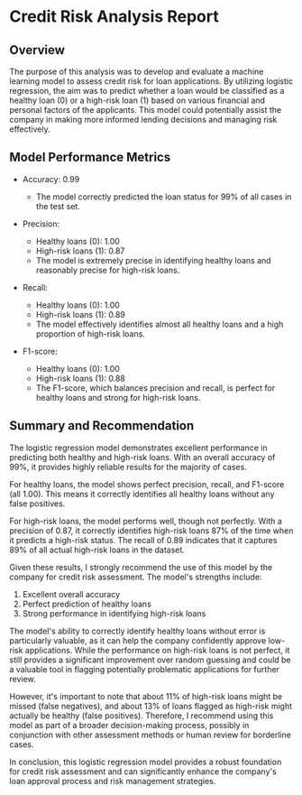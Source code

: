 # Credit Risk Analysis Report

## Overview

The purpose of this analysis was to develop and evaluate a machine learning model to assess credit risk for loan applications. By utilizing logistic regression, the aim was to predict whether a loan would be classified as a healthy loan (0) or a high-risk loan (1) based on various financial and personal factors of the applicants. This model could potentially assist the company in making more informed lending decisions and managing risk effectively.

## Model Performance Metrics

* Accuracy: 0.99
  - The model correctly predicted the loan status for 99% of all cases in the test set.

* Precision:
  - Healthy loans (0): 1.00
  - High-risk loans (1): 0.87
  - The model is extremely precise in identifying healthy loans and reasonably precise for high-risk loans.

* Recall:
  - Healthy loans (0): 1.00
  - High-risk loans (1): 0.89
  - The model effectively identifies almost all healthy loans and a high proportion of high-risk loans.

* F1-score:
  - Healthy loans (0): 1.00
  - High-risk loans (1): 0.88
  - The F1-score, which balances precision and recall, is perfect for healthy loans and strong for high-risk loans.

## Summary and Recommendation

The logistic regression model demonstrates excellent performance in predicting both healthy and high-risk loans. With an overall accuracy of 99%, it provides highly reliable results for the majority of cases.

For healthy loans, the model shows perfect precision, recall, and F1-score (all 1.00). This means it correctly identifies all healthy loans without any false positives.

For high-risk loans, the model performs well, though not perfectly. With a precision of 0.87, it correctly identifies high-risk loans 87% of the time when it predicts a high-risk status. The recall of 0.89 indicates that it captures 89% of all actual high-risk loans in the dataset.

Given these results, I strongly recommend the use of this model by the company for credit risk assessment. The model's strengths include:

1. Excellent overall accuracy
2. Perfect prediction of healthy loans
3. Strong performance in identifying high-risk loans

The model's ability to correctly identify healthy loans without error is particularly valuable, as it can help the company confidently approve low-risk applications. While the performance on high-risk loans is not perfect, it still provides a significant improvement over random guessing and could be a valuable tool in flagging potentially problematic applications for further review.

However, it's important to note that about 11% of high-risk loans might be missed (false negatives), and about 13% of loans flagged as high-risk might actually be healthy (false positives). Therefore, I recommend using this model as part of a broader decision-making process, possibly in conjunction with other assessment methods or human review for borderline cases.

In conclusion, this logistic regression model provides a robust foundation for credit risk assessment and can significantly enhance the company's loan approval process and risk management strategies.
